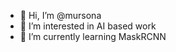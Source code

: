 - 👋 Hi, I’m @mursona
- 👀 I’m interested in AI based work
- 🌱 I’m currently learning MaskRCNN

<!---
mursona/mursona is a ✨ special ✨ repository because its `README.md` (this file) appears on your GitHub profile.
You can click the Preview link to take a look at your changes.
--->
